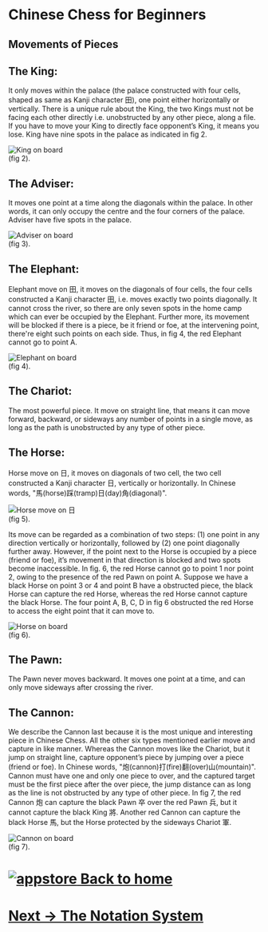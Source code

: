 # Chinese Chess for Beginners

## Movements of Pieces

The King:
------
It only moves within the palace (the palace constructed with four cells, shaped as same as Kanji character 田), one point either horizontally or vertically. There is a unique rule about the King, the two Kings must not be facing each other directly i.e. unobstructed by any other piece, along a file. If you have to move your King to directly face opponent’s King, it means you lose. King have nine spots in the palace as indicated in fig 2.

![King on board](images/King.png) <br>
(fig 2).

The Adviser:
------
It moves one point at a time along the diagonals within the palace. In other words, it can only occupy the centre and the four corners of the palace. Adviser have five spots in the palace.


![Adviser on board](images/Adviser.png) <br>
(fig 3).

The Elephant:
------
Elephant move on 田, it moves on the diagonals of four cells, the four cells constructed a Kanji character 田, i.e. moves exactly two points diagonally. It cannot cross the river, so there are only seven spots in the home camp which can ever be occupied by the Elephant. Further more, its movement will be blocked if there is a piece, be it friend or foe, at the intervening point, there're eight such points on each side. Thus, in fig 4, the red Elephant cannot go to point A.

![Elephant on board](images/Elephant.png) <br>
(fig 4).

The Chariot:
------
The most powerful piece. It move on straight line, that means it can move forward, backward, or sideways any number of points in a single move, as long as the path is unobstructed by any type of other piece.

The Horse:
------
Horse move on 日, it moves on diagonals of two cell, the two cell constructed a Kanji character 日, vertically or horizontally. In Chinese words, "馬(horse)踩(tramp)日(day)角(diagonal)".

![Horse move on 日](images/日.png) <br>
(fig 5).

Its move can be regarded as a combination of two steps:
(1) one point in any direction vertically or horizontally, followed by (2) one point diagonally further away. However, if the point next to the Horse is occupied by a piece (friend or foe), it’s movement in that direction is blocked and two spots become inaccessible. In fig. 6, the red Horse cannot go to point 1 nor point 2, owing to the presence of the red Pawn on point A. Suppose we have a black Horse on point 3 or 4 and point B have a obstructed piece, the black Horse can capture the red Horse, whereas the red Horse cannot capture the black Horse. The four point A, B, C, D in fig 6 obstructed the red Horse to access the eight point that it can move to.

![Horse on board](images/Horse.png) <br>
(fig 6).

The Pawn:
------
The Pawn never moves backward. It moves one point at a time, and can only move sideways after crossing the river.

The Cannon:
------
We describe the Cannon last because it is the most unique and interesting piece in Chinese Chess. All the other six types mentioned earlier move and capture in like manner. Whereas the Cannon moves like the Chariot, but it jump on straight line, capture opponent’s piece by jumping over a piece (friend or foe). In Chinese words, "炮(cannon)打(fire)翻(over)山(mountain)". Cannon must have one and only one piece to over, and the captured target must be the first piece after the over piece, the jump distance can as long as the line is not obstructed by any type of other piece.  In fig 7, the red Cannon 炮 can capture the black Pawn 卒 over the red Pawn 兵, but it cannot capture the black King  將. Another red Cannon can capture the black Horse 馬, but the Horse protected by the sideways Chariot 軍.

![Cannon on board](images/Cannon.png) <br>
(fig 7).

# [![appstore](images/home-icon.jpg) Back to home](README.md)
# [ Next -> The Notation System](notation.md)
